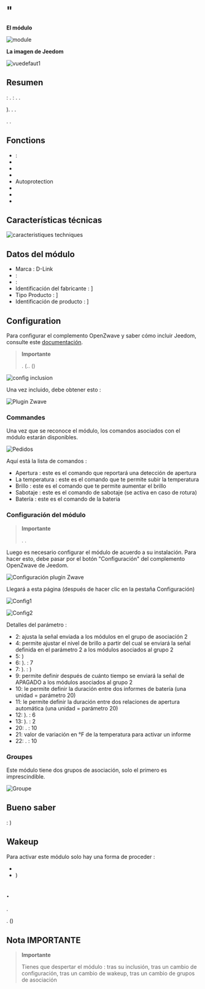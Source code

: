 # "

**El módulo**

![module](images/dlink.dchz110/module.jpg)

**La imagen de Jeedom**

![vuedefaut1](images/dlink.dchz110/vuedefaut1.jpg)

## Resumen

 : .  : . .

). . .

. .

## Fonctions

-   : 
-   
-   
-   
-   Autoprotection
-   
-   
-   

## Características técnicas

 [](http://www.dlink.com/-/media/Consumer_Products/DCH/DCH%20Z110/Datasheet/DCH_Z110_Datasheet_FR.pdf)

 [](http://www.kafkas.gr/uploads/Pdf/182732/DCH-Z120_183010381_01_Z02.PDF)

![caracteristiques techniques](images/dlink.dchz110/caracteristiques_techniques.jpg)

## Datos del módulo

-   Marca : D-Link
-    : 
-    : 
-   Identificación del fabricante : ]
-   Tipo Producto : ]
-   Identificación de producto : ]

## Configuration

Para configurar el complemento OpenZwave y saber cómo incluir Jeedom, consulte este [documentación](https://doc.jeedom.com/es_ES/plugins/automation%20protocol/openzwave/).

> **Importante**
>
> . (.. ()

![config inclusion](images/dlink.dchz110/config-inclusion.jpg)

Una vez incluido, debe obtener esto :

![Plugin Zwave](images/dlink.dchz110/apres_inclusion.jpg)

### Commandes

Una vez que se reconoce el módulo, los comandos asociados con el módulo estarán disponibles.

![Pedidos](images/dlink.dchz110/commandes.jpg)

Aquí está la lista de comandos :

-   Apertura : este es el comando que reportará una detección de apertura
-   La temperatura : este es el comando que te permite subir la temperatura
-   Brillo : este es el comando que te permite aumentar el brillo
-   Sabotaje : este es el comando de sabotaje (se activa en caso de rotura)
-   Batería : este es el comando de la bateria

### Configuración del módulo

> **Importante**
>
> . .

Luego es necesario configurar el módulo de acuerdo a su instalación. Para hacer esto, debe pasar por el botón "Configuración" del complemento OpenZwave de Jeedom.

![Configuración plugin Zwave](images/plugin/bouton_configuration.jpg)

Llegará a esta página (después de hacer clic en la pestaña Configuración)

![Config1](images/dlink.dchz110/config1.jpg)

![Config2](images/dlink.dchz110/config2.jpg)

Detalles del parámetro :

-   2: ajusta la señal enviada a los módulos en el grupo de asociación 2
-   4: permite ajustar el nivel de brillo a partir del cual se enviará la señal definida en el parámetro 2 a los módulos asociados al grupo 2
-   5: )
-   6: ).  : 7
-   7: ).  : )
-   9: permite definir después de cuánto tiempo se enviará la señal de APAGADO a los módulos asociados al grupo 2
-   10: le permite definir la duración entre dos informes de batería (una unidad = parámetro 20)
-   11: le permite definir la duración entre dos relaciones de apertura automática (una unidad = parámetro 20)
-   12: ).  : 6
-   13: ).  : 2
-   20: .  : 10
-   21: valor de variación en °F de la temperatura para activar un informe
-   22: .  : 10

### Groupes

Este módulo tiene dos grupos de asociación, solo el primero es imprescindible.

![Groupe](images/dlink.dchz110/groupe.jpg)

## Bueno saber

: )

## Wakeup

Para activar este módulo solo hay una forma de proceder :

-   
-   )

## .

.

. ()

## Nota IMPORTANTE

> **Importante**
>
> Tienes que despertar el módulo : tras su inclusión, tras un cambio de configuración, tras un cambio de wakeup, tras un cambio de grupos de asociación
